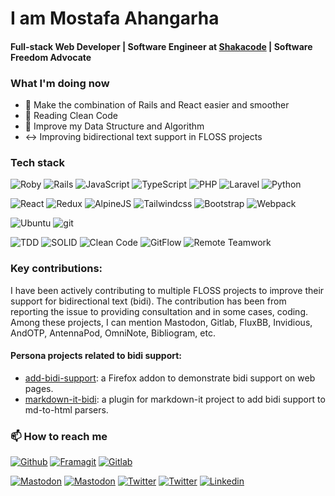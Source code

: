 # I am Mostafa Ahangarha

#### Full-stack Web Developer | Software Engineer at [Shakacode](https://shakacode.com) | Software Freedom Advocate

### What I'm doing now
- 🔗 Make the combination of Rails and React easier and smoother
- 📖 Reading Clean Code
- 🌱 Improve my Data Structure and Algorithm
- ↔️ Improving bidirectional text support in FLOSS projects

### Tech stack

![Roby](https://img.shields.io/badge/-Ruby-444?logo=ruby&logoColor=eee&labelColor=red)
![Rails](https://img.shields.io/badge/-Rails-444?logo=rubyonrails&logoColor=eee&labelColor=red)
![JavaScript](https://img.shields.io/badge/-JavaScript-444?logo=javascript&logoColor=yellow&labelColor=222)
![TypeScript](https://img.shields.io/badge/-TypeScript-444?logo=typescript&logoColor=blue&labelColor=222)
![PHP](https://img.shields.io/badge/-PHP-444?logo=php&logoColor=eee&labelColor=blue)
![Laravel](https://img.shields.io/badge/-Laravel-444?logo=laravel&logoColor=eee&labelColor=red)
![Python](https://img.shields.io/badge/-Python-444?logo=Python&logoColor=eee&labelColor=blue)

![React](https://img.shields.io/badge/-React-444?logo=react&logoColor=eee&labelColor=blue)
![Redux](https://img.shields.io/badge/-Redux-444?logo=Redux&logoColor=eee&labelColor=purple)
![AlpineJS](https://img.shields.io/badge/-Alpine.js-444?logo=alpine.js&logoColor=eee&labelColor=blue)
![Tailwindcss](https://img.shields.io/badge/-Tailwindcss-444?logo=tailwindcss&logoColor=eee&labelColor=blue)
![Bootstrap](https://img.shields.io/badge/-Bootstrap-444?logo=Bootstrap&logoColor=eee&labelColor=blue)
![Webpack](https://img.shields.io/badge/-Webpack-444?logo=Webpack&logoColor=blue&labelColor=222)

![Ubuntu](https://img.shields.io/badge/-Ubuntu-444?logo=ubuntu&logoColor=eee&labelColor=orange)
![git](https://img.shields.io/badge/-git-444?logo=git&logoColor=eee&labelColor=red)

![TDD](https://img.shields.io/badge/TDD-eee?style=flat-square)
![SOLID](https://img.shields.io/badge/SOLID-eee?style=flat-square)
![Clean Code](https://img.shields.io/badge/Clean_Code-eee?style=flat-square)
![GitFlow](https://img.shields.io/badge/GitFlow-eee?style=flat-square)
![Remote Teamwork](https://img.shields.io/badge/Remote_Teamwork-eee?style=flat-square)

### Key contributions:

I have been actively contributing to multiple FLOSS projects to improve their support for bidirectional text (bidi). The contribution has been from reporting the issue to providing consultation and in some cases, coding. Among these projects, I can mention Mastodon, Gitlab, FluxBB, Invidious, AndOTP, AntennaPod, OmniNote, Bibliogram, etc.

#### Persona projects related to bidi support:

- [add-bidi-support](https://github.com/ahangarha/add-bidi-support): a Firefox addon to demonstrate bidi support on web pages.
- [markdown-it-bidi](https://github.com/ahangarha/markdown-it-bidi): a plugin for markdown-it project to add bidi support to md-to-html parsers.

### 📫 How to reach me

[![Github](https://img.shields.io/badge/Github-ahangarha-555?style=flat-square&logo=github&logoColor=eee&labelColor=222)](https://github.com/ahangarha)
[![Framagit](https://img.shields.io/badge/Framagit-ahangarha-555?style=flat-square&logo=gitlab&logoColor=eee&labelColor=222)](https://framagit.org/ahangarha/)
[![Gitlab](https://img.shields.io/badge/Gitlab-ahangarha-555?style=flat-square&logo=gitlab&logoColor=eee&labelColor=222)](https://gitlab.com/ahangarha/)

[![Mastodon](https://img.shields.io/badge/Dev-@ahangarha@hackers.town-555?style=flat-square&logo=mastodon&logoColor=eee&labelColor=blue)](https://hackers.town/@ahangarha)
[![Mastodon](https://img.shields.io/badge/Personal-@ahangarha@mas.to-555?style=flat-square&logo=mastodon&logoColor=eee&labelColor=blue)](https://mas.to/@ahangarha)
[![Twitter](https://img.shields.io/badge/Dev-@ahangarha__dev-555?style=flat-square&logo=Twitter&logoColor=eee&labelColor=blue)](https://twitter.com/ahangarha_dev)
[![Twitter](https://img.shields.io/badge/Personal-@ahangarha-555?style=flat-square&logo=Twitter&logoColor=eee&labelColor=blue)](https://twitter.com/ahangarha)
[![Linkedin](https://img.shields.io/badge/-@ahangarha-555?style=flat-square&logo=Linkedin&logoColor=eee&labelColor=blue)](https://www.linkedin.com/in/ahangarha/)
